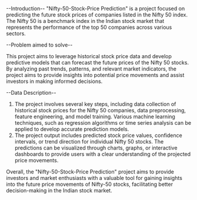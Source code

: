 --Introduction--
"Nifty-50-Stock-Price Prediction" is a project focused on predicting the future stock prices of companies listed in the Nifty 50 index. The Nifty 50 is a benchmark index in the Indian stock market that represents the performance of the top 50 companies across various sectors.

--Problem aimed to solve--

This project aims to leverage historical stock price data and develop predictive models that can forecast the future prices of the Nifty 50 stocks. By analyzing past trends, patterns, and relevant market indicators, the project aims to provide insights into potential price movements and assist investors in making informed decisions.

--Data Description--

1. The project involves several key steps, including data collection of historical stock prices for the Nifty 50 companies, data preprocessing, feature engineering, and model training. Various machine learning techniques, such as regression algorithms or time series analysis can be applied to develop accurate prediction models.
2. The project output includes predicted stock price values, confidence intervals, or trend direction for individual Nifty 50 stocks. The predictions can be visualized through charts, graphs, or interactive dashboards to provide users with a clear understanding of the projected price movements.

Overall, the "Nifty-50-Stock-Price Prediction" project aims to provide investors and market enthusiasts with a valuable tool for gaining insights into the future price movements of Nifty-50 stocks, facilitating better decision-making in the Indian stock market.

